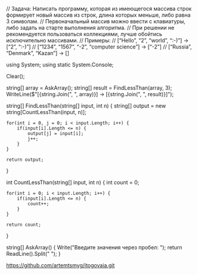 // Задача: Написать программу, которая из имеющегося массива строк формирует новый массив из строк, длина которых меньше, либо равна 3 символам. 
// Первоначальный массив можно ввести с клавиатуры, либо задать на старте выполнения алгоритма. 
// При решении не рекомендуется пользоваться коллекциями, лучше обойтись исключительно массивами.
// Примеры:
// [“Hello”, “2”, “world”, “:-)”] → [“2”, “:-)”]
// [“1234”, “1567”, “-2”, “computer science”] → [“-2”]
// [“Russia”, “Denmark”, “Kazan”] → []


using System;
using static System.Console;

Clear();

string[] array = AskArray();
string[] result = FindLessThan(array, 3);
WriteLine($"[{string.Join(", ", array)}] -> [{string.Join(", ", result)}]");

string[] FindLessThan(string[] input, int n) {
    string[] output = new string[CountLessThan(input, n)];

    for(int i = 0, j = 0; i < input.Length; i++) {
        if(input[i].Length <= n) {
            output[j] = input[i];
            j++;
        }
    }

    return output;
}

int CountLessThan(string[] input, int n) {
    int count = 0;

    for(int i = 0; i < input.Length; i++) {
        if(input[i].Length <= n) {
            count++;
        }
    }

    return count;
}

string[] AskArray() {
    Write("Введите значения через пробел: ");
    return ReadLine().Split(" ");
}



https://github.com/artemtsmyg/itogovaia.git